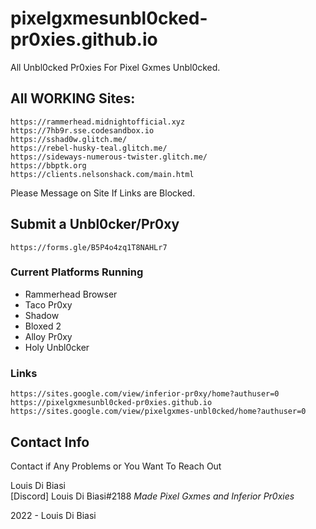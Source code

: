 # pixelgxmesunbl0cked-pr0xies.github.io
All Unbl0cked Pr0xies For Pixel Gxmes Unbl0cked.

## All WORKING Sites:

```
https://rammerhead.midnightofficial.xyz
https://7hb9r.sse.codesandbox.io
https://sshad0w.glitch.me/
https://rebel-husky-teal.glitch.me/
https://sideways-numerous-twister.glitch.me/
https://bbptk.org
https://clients.nelsonshack.com/main.html
```
Please Message on Site If Links are Blocked.

## Submit a Unbl0cker/Pr0xy
```
https://forms.gle/B5P4o4zq1T8NAHLr7
```

### Current Platforms Running

* Rammerhead Browser
* Taco Pr0xy
* Shadow
* Bloxed 2
* Alloy Pr0xy
* Holy Unbl0cker


### Links

```
https://sites.google.com/view/inferior-pr0xy/home?authuser=0
https://pixelgxmesunbl0cked-pr0xies.github.io
https://sites.google.com/view/pixelgxmes-unbl0cked/home?authuser=0
```

## Contact Info

Contact if Any Problems or You Want To Reach Out

Louis Di Biasi  
[Discord] Louis Di Biasi#2188
*Made Pixel Gxmes and Inferior Pr0xies*


2022 - Louis Di Biasi
